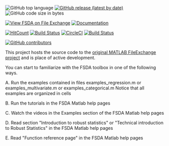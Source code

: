 ![GitHub top language](https://img.shields.io/github/languages/top/UniprJRC/FSDA)
[![GitHub release (latest by date)](https://img.shields.io/github/v/release/UniprJRC/FSDA)](https://github.com/UniprJRC/FSDA/releases/latest)
![GitHub code size in bytes](https://img.shields.io/github/languages/code-size/UniprJRC/FSDA)

[![View FSDA on File Exchange](https://www.mathworks.com/matlabcentral/images/matlab-file-exchange.svg)](https://www.mathworks.com/matlabcentral/fileexchange/72999-fsda)
[![Documentation](https://img.shields.io/badge/HTML_Documentation-Mathworks_style-chocolate.svg)](http://rosa.unipr.it/FSDA/guide.html) 

[![HitCount](http://hits.dwyl.io/UniprJRC/FSDA.svg)](http://hits.dwyl.io/UniprJRC/FSDA)
[![Build Status](https://travis-ci.com/UniprJRC/FSDA.svg?branch=master)](https://travis-ci.com/UniprJRC/FSDA)
[![CircleCI](https://circleci.com/gh/UniprJRC/FSDA.svg?style=svg)](https://circleci.com/gh/UniprJRC/FSDA)
[![Build Status](https://dev.azure.com/aldocorbellini0395/FSDA/_apis/build/status/UniprJRC.FSDA%20(1)?branchName=master)](https://dev.azure.com/aldocorbellini0395/FSDA/_build/latest?definitionId=2&branchName=master)

[![GitHub contributors](https://img.shields.io/github/contributors/UniprJRC/FSDA)](https://github.com/UniprJRC/FSDA/graphs/contributors)


This project hosts the source code to the [original MATLAB FileExchange project](https://www.mathworks.com/matlabcentral/fileexchange/72999-fsda) and is place of active development.


You can start to familiarize with the FSDA toolbox in one of the following ways.

A. Run the examples contained in files examples_regression.m or examples_multivariate.m or examples_categorical.m 
   Notice that all examples are organized in cells

B. Run the tutorials in the FSDA Matlab help pages 

C. Watch the videos in the Examples section of the FSDA Matlab help pages 

D. Read section "Introduction to robust statistics" or 
	"Technical introduction to Robust Statistics" in the FSDA Matlab help pages 

E. Read "Function reference page" in the FSDA Matlab help pages


